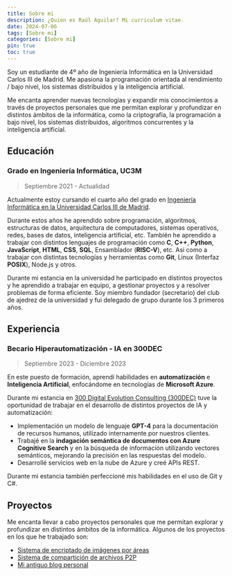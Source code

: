 ```yaml
---
title: Sobre mi
description: ¿Quien es Raúl Aguilar? Mi curriculum vitae.
date: 2024-07-06
tags: [Sobre mi]
categories: [Sobre mi]
pin: true
toc: true
---
```


Soy un estudiante de 4º año de Ingeniería Informática en la Universidad Carlos III de Madrid. Me apasiona la programación orientada al rendimiento / bajo nivel, los sistemas distribuidos y la inteligencia artificial.

Me encanta aprender nuevas tecnologías y expandir mis conocimientos a través de proyectos personales que me permitan explorar y profundizar en distintos ámbitos de la informática, como la criptografía, la programación a bajo nivel, los sistemas distribuidos, algoritmos concurrentes y la inteligencia artificial.


## Educación
### Grado en Ingeniería Informática, UC3M
>Septiembre 2021 - Actualidad

Actualmente estoy cursando el cuarto año del grado en [Ingeniería Informática en la Universidad Carlos III de Madrid](https://www.uc3m.es/grado/informatica).

Durante estos años he aprendido sobre programación, algoritmos, estructuras de datos, arquitectura de computadores, sistemas operativos, redes, bases de datos, inteligencia artificial, etc. También he aprendido a trabajar con distintos lenguajes de programación como **C**, **C++**, **Python**, **JavaScript**, **HTML**, **CSS**, **SQL**, Ensamblador (**RISC-V**), etc. Asi como a trabajar con distintas tecnologías y herramientas como **Git**, Linux (Interfaz **POSIX**), Node.js y otros.

Durante mi estancia en la universidad he participado en distintos proyectos y he aprendido a trabajar en equipo, a gestionar proyectos y a resolver problemas de forma eficiente. Soy miembro fundador (secretario) del club de ajedrez de la universidad y fui delegado de grupo durante los 3 primeros años.

## Experiencia
### Becario Hiperautomatización - IA en 300DEC
>Septiembre 2023 - Diciembre 2023

En este puesto de formación, aprendí habilidades en **automatización** e **Inteligencia Artificial**, enfocándome en tecnologías de **Microsoft Azure**.

Durante mi estancia en [300 Digital Evolution Consulting (300DEC)](https://300dec.com/) tuve la oportunidad de trabajar en el desarrollo de distintos proyectos de IA y automatización:
- Implementación un modelo de lenguaje **GPT-4** para la documentación de recursos humanos, utilizado internamente por nuestros clientes.
- Trabajé en la **indagación semántica de documentos con Azure Cognitive Search** y en la búsqueda de información utilizando vectores semánticos, mejorando la precisión en las respuestas del modelo.
- Desarrollé servicios web en la nube de Azure y creé APIs REST.

Durante mi estancia también perfeccioné mis habilidades en el uso de Git y C#.

## Proyectos

Me encanta llevar a cabo proyectos personales que me permitan explorar y profundizar en distintos ámbitos de la informática. Algunos de los proyectos en los que he trabajado son:

- [Sistema de encriptado de imágenes por áreas](/posts/Sistema-de-encriptado-de-imagenes-por-areas/)
- [Sistema de compartición de archivos P2P](/posts/Sistema-P2P)
- [Mi antiguo blog personal](/posts/Pagina-Web-Estatica/)